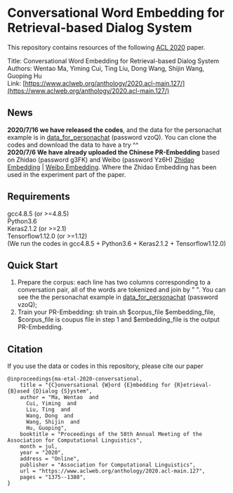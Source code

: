 # Conversational Word Embedding for Retrieval-based Dialog System
This repository contains resources of the following [ACL 2020](https://acl2020.org/) paper. 

Title: Conversational Word Embedding for Retrieval-based Dialog System  
Authors: Wentao Ma, Yiming Cui, Ting Liu, Dong Wang, Shijin Wang, Guoping Hu  
Link: [https://www.aclweb.org/anthology/2020.acl-main.127/](https://www.aclweb.org/anthology/2020.acl-main.127/)

## News
**2020/7/16 we have released the codes**, and the data for the personachat example is in [data_for_personachat](http://pan.iflytek.com:80/link/10FAC9799FA892B66D481080BAF99BA8) (password vzoQ). You can clone the codes and download the data to have a try ^^  
**2020/7/6 We have already uploaded the Chinese PR-Embedding** based on Zhidao (password g3FK) and Weibo (password Yz6H) [Zhidao Embedding](http://pan.iflytek.com:80/link/AA19A09424DD80437F1A5E6C73F03A84) |
[Weibo Embedding](http://pan.iflytek.com:80/link/465C101719F25F89A472D4E6F7E51275). Where the Zhidao Embedding has been used in the experiment part of the paper.

## Requirements
gcc4.8.5 (or >=4.8.5)  
Python3.6  
Keras2.1.2 (or >=2.1)  
Tensorflow1.12.0 (or >=1.12)  
(We run the codes in gcc4.8.5 + Python3.6 + Keras2.1.2 + Tensorflow1.12.0)  

## Quick Start
1. Prepare the corpus: each line has two columns corresponding to a conversation pair, all of the words are tokenized and join by " ". You can see the the personachat example in [data_for_personachat](http://pan.iflytek.com:80/link/10FAC9799FA892B66D481080BAF99BA8) (password vzoQ);
2. Train your PR-Embedding: sh train.sh $corpus_file $embedding_file, $corpus_file is coupus file in step 1 and $embedding_file is the output PR-Embedding.

## Citation
If you use the data or codes in this repository, please cite our paper
```
@inproceedings{ma-etal-2020-conversational,
    title = "{C}onversational {W}ord {E}mbedding for {R}etrieval-{B}ased {D}ialog {S}ystem",
    author = "Ma, Wentao  and
      Cui, Yiming  and
      Liu, Ting  and
      Wang, Dong  and
      Wang, Shijin  and
      Hu, Guoping",
    booktitle = "Proceedings of the 58th Annual Meeting of the Association for Computational Linguistics",
    month = jul,
    year = "2020",
    address = "Online",
    publisher = "Association for Computational Linguistics",
    url = "https://www.aclweb.org/anthology/2020.acl-main.127",
    pages = "1375--1380",
}
